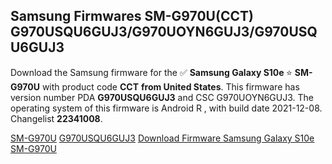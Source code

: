 <h2>Samsung Firmwares SM-G970U(CCT) G970USQU6GUJ3/G970UOYN6GUJ3/G970USQU6GUJ3</h2>
Download the Samsung firmware for the ✅ <strong>Samsung Galaxy S10e </strong> ⭐ <strong>SM-G970U</strong> with product code <strong>CCT</strong> <strong> from United States</strong>. This firmware has version number PDA <strong>G970USQU6GUJ3</strong> and CSC G970UOYN6GUJ3. The operating system of this firmware is Android R , with build date 2021-12-08. Changelist <strong>22341008</strong>.


[SM-G970U](https://samfirm.shop/samsung/model/SM-G970U)
[G970USQU6GUJ3](https://samfirm.shop/samsung/pda/G970USQU6GUJ3)
[Download Firmware Samsung Galaxy S10e SM-G970U](https://samfirm.shop/samsung/firmware/481198)
